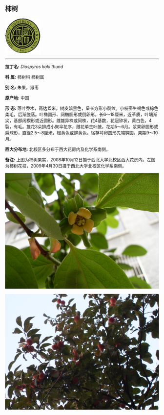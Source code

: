 ## 柿树

![西北大学校园网络植物志](JPG/nwu.gif)

---

**拉丁名:**  _Diospyros kaki thund_

**科 属:** 柿树科 柿树属

**别 名:** 朱果，猴枣

**原产地:** 中国

**形  态:** 落叶乔木，高达15米。树皮暗黑色，呈长方形小裂纹。小枝密生褐色或棕色柔毛，后渐脱落。叶椭圆形、阔椭圆形或倒卵形，长6～18厘米，近革质，叶端渐尖，基部阔楔形或近圆形。雌雄异株或同株，花4基数，花冠钟状，黄白色，4裂，有毛。雄花3朵排成小聚伞花序，雌花单生叶腋，花期5～6月。浆果卵圆形或扁球形，直径2.5～8厘米，橙黄色或鲜黄色，宿存萼卵圆形先端钝圆，果期9～10月。　　

**西大分布地:** 北校区多分布于西大花房内及化学系南侧。 

**备注:** 上图为柿树果实，2008年10月12日摄于西北大学北校区西大花房内。左图为柿树花枝，2009年4月30日摄于西北大学北校区化学系南侧。

![柿树](JPG/柿树1.JPG) 

![柿树](JPG/柿树2.JPG) 

